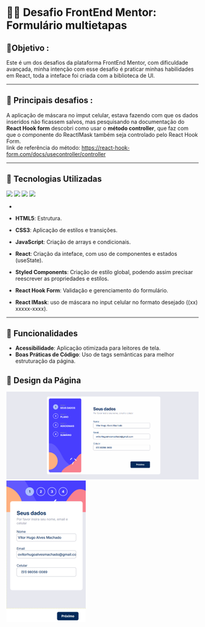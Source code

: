 # 👨‍💻 Desafio FrontEnd Mentor: Formulário multietapas #

## 🎯Objetivo :
 Este é um dos desafios da plataforma FrontEnd Mentor, com dificuldade avançada, minha intenção com esse desafio é praticar minhas habilidades em React, toda a inteface foi criada com a biblioteca de UI. 

---

## 🚧 Principais desafios :
 A aplicação de máscara no imput celular, estava fazendo com que os dados inseridos não ficassem salvos, mas pesquisando na documentação do **React Hook form** descobri como usar o **método controller**, que faz com que o componente do ReactIMask também seja controlado pelo React Hook Form.  
link de referência do método: https://react-hook-form.com/docs/usecontroller/controller

---

## 🚀 Tecnologias Utilizadas
<img src="https://raw.githubusercontent.com/marwin1991/profile-technology-icons/refs/heads/main/icons/html.png" width="40px" > <img src="https://raw.githubusercontent.com/marwin1991/profile-technology-icons/refs/heads/main/icons/css.png" width="40px" > <img src="https://raw.githubusercontent.com/marwin1991/profile-technology-icons/refs/heads/main/icons/javascript.png" width="32px" > <img src="https://raw.githubusercontent.com/marwin1991/profile-technology-icons/refs/heads/main/icons/react.png" width="32px" >

-

- **HTML5**: Estrutura.
- **CSS3**: Aplicação de estilos e transições.
- **JavaScript**: Criação de arrays e condicionais.
- **React**: Criação da inteface, com uso de componentes e estados (useState).
- **Styled Components**: Criação de estilo global, podendo assim precisar reescrever as propriedades e estilos.
- **React Hook Form**: Validação e gerenciamento do formulário.
- **React IMask**: uso de máscara no input celular no formato desejado ((xx) xxxxx-xxxx).

---

## 🎯 Funcionalidades
- **Acessibilidade**: Aplicação otimizada para leitores de tela.
- **Boas Práticas de Código**: Uso de tags semânticas para melhor estruturação da página.

## 🎨 Design da Página
<img src="/gifs/design-desktop.gif" width="780px">           <img src="/gifs/design-mobile.gif" height="370px">

